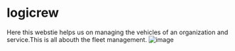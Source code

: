 # logicrew

Here this webstie helps us on managing the vehicles of an organization and service.This is all abouth the fleet management.
![image](https://github.com/user-attachments/assets/bd11a57b-26d2-4d14-b2d1-80180c00ee24)
